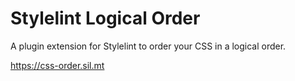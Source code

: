 # Stylelint Logical Order

A plugin extension for Stylelint to order your CSS in a logical order.

https://css-order.sil.mt
